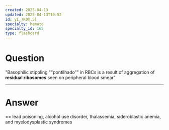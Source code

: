 ```yaml
---
created: 2025-04-13
updated: 2025-04-13T10:52
id: yI_)K0@.5}
specialty: hemato
specialty_id: 165
type: flashcard
---
```


# Question
"Basophilic stippling ""pontilhado"" in RBCs is a result of aggregation of **residual ribosomes** seen on peripheral blood smear"

---

# Answer
== lead poisoning, alcohol use disorder, thalassemia, sideroblastic anemia, and myelodysplastic syndromes